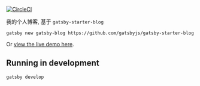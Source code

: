 [![CircleCI](https://circleci.com/gh/JennerChen/zq-blog.svg?style=svg)](https://circleci.com/gh/JennerChen/zq-blog)

我的个人博客, 基于 `gatsby-starter-blog`

`gatsby new gatsby-blog https://github.com/gatsbyjs/gatsby-starter-blog`

Or [view the live demo here](https://gatsby-starter-blog-demo.netlify.com/).

## Running in development
`gatsby develop`
